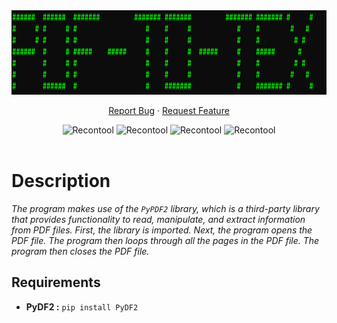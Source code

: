 <div align="center">
<a href="#">
    <img src="pic.png" alt="Logo" height="135px">
  </a>
<p align="center">
    <a
      href="https://github.com/Shirshakhtml/pdf-to-text/issues/new?assignees=&labels=bug">Report
      Bug</a>
    ·
    <a href="https://github.com/Shirshakhtml/pdf-to-text/issues">Request Feature</a>
  </p>

  <img alt="Recontool" src="https://img.shields.io/github/stars/Shirshakhtml/pdf-to-text">
  <img alt="Recontool" src="https://img.shields.io/github/issues/Shirshakhtml/pdf-to-text">
  <img alt="Recontool" src="https://img.shields.io/github/license/Shirshakhtml/pdf-to-text">
  <img alt="Recontool" src="https://img.shields.io/github/languages/code-size/Shirshakhtml/pdf-to-text"> <br />  <br />

</div>

# Description

*The program makes use of the `PyPDF2` library, which is a third-party library that provides functionality to read, manipulate, and extract information from PDF files. First, the library is imported. Next, the program opens the PDF file. The program then loops through all the pages in the PDF file. The program then closes the PDF file.*

## Requirements

- **PyDF2 :** ```pip install PyDF2```
